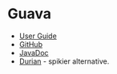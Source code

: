 # Guava

* [User Guide](https://github.com/google/guava/wiki)
* [GitHub](https://github.com/google/guava)
* [JavaDoc](http://google.github.io/guava/releases/snapshot/api/docs/)
* [Durian](https://github.com/diffplug/durian) - spikier alternative.
